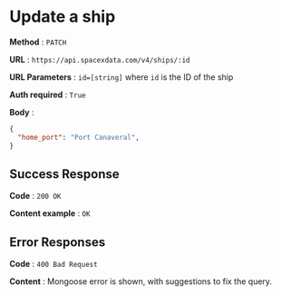 # Update a ship

**Method** : `PATCH`

**URL** : `https://api.spacexdata.com/v4/ships/:id`

**URL Parameters** : `id=[string]` where `id` is the ID of the ship

**Auth required** : `True`

**Body** :

```json
{
  "home_port": "Port Canaveral",
}
```

## Success Response

**Code** : `200 OK`

**Content example** : `OK`

## Error Responses

**Code** : `400 Bad Request`

**Content** : Mongoose error is shown, with suggestions to fix the query.
